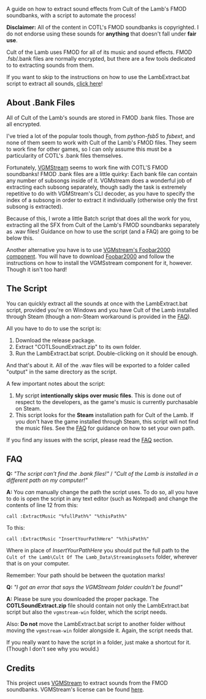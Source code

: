 A guide on how to extract sound effects from Cult of the Lamb's FMOD soundbanks, with a script to automate the process!

**Disclaimer:** All of the content in COTL's FMOD soundbanks is copyrighted. I do not endorse using these sounds for **anything** that doesn't fall under **fair use**.

Cult of the Lamb uses FMOD for all of its music and sound effects. FMOD .fsb/.bank files are normally encrypted, but there are a few tools dedicated to to extracting sounds from them.

If you want to skip to the instructions on how to use the LambExtract.bat script to extract all sounds, [click here](#the-script)!

## About .Bank Files
All of Cult of the Lamb's sounds are stored in FMOD .bank files. Those are all encrypted.

I've tried a lot of the popular tools though, from *python-fsb5* to *fsbext*, and none of them seem to work with Cult of the Lamb's FMOD files. They seem to work fine for other games, so I can only assume this must be a particularity of COTL's .bank files themselves.

Fortunately, [VGMStream](https://github.com/vgmstream/vgmstream) seems to work fine with COTL'S FMOD soundbanks! FMOD .bank files are a little quirky: Each bank file can contain any number of subsongs inside of it. VGMstream does a wonderful job of extracting each subsong separately, though sadly the task is extremely repetitive to do with VGMStream's CLI decoder, as you have to specify the index of a subsong in order to extract it individually (otherwise only the first subsong is extracted).

Because of this, I wrote a little Batch script that does all the work for you, extracting all the SFX from Cult of the Lamb's FMOD soundbanks separately as .wav files! Guidance on how to use the script (and a FAQ) are going to be below this.

Another alternative you have is to use [VGMstream's Foobar2000 component](https://github.com/vgmstream/vgmstream/blob/master/doc/USAGE.md#foo_input_vgmstream-foobar2000-plugin). You will have to download [Foobar2000](https://www.foobar2000.org/) and follow the instructions on how to install the VGMSstream component for it, however. Though it isn't too hard!

## The Script
You can quickly extract all the sounds at once with the LambExtract.bat script, provided you're on Windows and you have Cult of the Lamb installed through Steam (though a non-Steam workaround is provided in the [FAQ](#FAQ)).

All you have to do to use the script is:

1. Download the release package.
2. Extract "COTLSoundExtract.zip" to its own folder.
3. Run the LambExtract.bat script. Double-clicking on it should be enough.

And that's about it. All of the .wav files will be exported to a folder called "output" in the same directory as the script.

A few important notes about the script:
1. My script **intentionally skips over music files**. This is done out of respect to the developers, as the game's music is currently purchasable on Steam.
2. This script looks for the **Steam** installation path for Cult of the Lamb. If you don't have the game installed through Steam, this script will not find the music files. See the [FAQ](#FAQ) for guidance on how to set your own path.

If you find any issues with the script, please read the [FAQ](#FAQ) section.

## FAQ

**Q:** *"The script can't find the .bank files!"* / *"Cult of the Lamb is installed in a different path on my computer!"*

**A:** You *can* manually change the path the script uses. To do so, all you have to do is open the script in any text editor (such as Notepad) and change the contents of line 12 from this:
```batch
call :ExtractMusic "%fullPath%" "%thisPath%"
```
To this:
```batch
call :ExtractMusic "InsertYourPathHere" "%thisPath%"
```
Where in place of *InsertYourPathHere* you should put the full path to the `Cult of the Lamb\Cult Of The Lamb_Data\StreamingAssets` folder, wherever that is on your computer.

Remember: Your path should be between the quotation marks!


**Q:** *"I got an error that says the VGMStream folder couldn't be found!"*

**A:** Please be sure you downloaded the proper package. The **COTLSoundExtract.zip** file should contain not only the LambExtract.bat script but also the `vgmstream-win` folder, which the script needs.

Also: **Do not** move the LambExtract.bat script to another folder without moving the `vgmstream-win` folder alongside it. Again, the script needs that. 

If you really want to have the script in a folder, just make a shortcut for it. (Though I don't see why you would.)

## Credits

This project uses [VGMStream](https://github.com/vgmstream/vgmstream) to extract sounds from the FMOD soundbanks. VGMStream's license can be found [here](https://github.com/vgmstream/vgmstream/blob/master/COPYING).